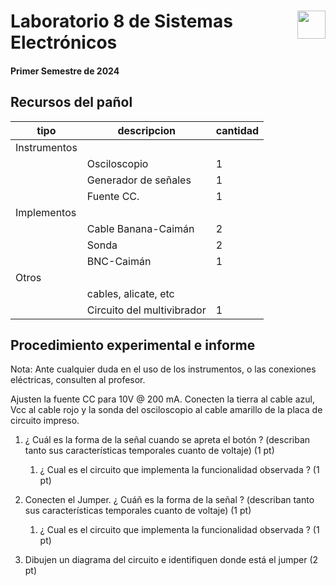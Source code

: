 # <img src="https://julianodb.github.io/SISTEMAS_ELECTRONICOS_PARA_INGENIERIA_BIOMEDICA/img/logo_fing.png?raw=true" align="right" height="45"> Laboratorio 8 de Sistemas Electrónicos
#### Primer Semestre de 2024

## Recursos del pañol

| tipo | descripcion | cantidad | 
| -- | -- | -- | 
| Instrumentos |  |  |
|  | Osciloscopio | 1 |
|  | Generador de señales | 1 | 
|  | Fuente CC. | 1 |
| Implementos |  |  | 
|  | Cable Banana-Caimán | 2 | 
|  | Sonda | 2 | 
|  | BNC-Caimán | 1 |
| Otros |  |  | 
| | cables, alicate, etc | | 
| | Circuito del multivibrador | 1 | 

## Procedimiento experimental e informe

Nota: Ante cualquier duda en el uso de los instrumentos, o las conexiones eléctricas, consulten al profesor.

Ajusten la fuente CC para 10V @ 200 mA. Conecten la tierra al cable azul, Vcc al cable rojo y la sonda del osciloscopio al cable amarillo de la placa de circuito impreso.

1. ¿ Cuál es la forma de la señal cuando se apreta el botón ? (describan tanto sus características temporales cuanto de voltaje) (1 pt)
    1. ¿ Cual es el circuito que implementa la funcionalidad observada ? (1 pt)

1. Conecten el Jumper. ¿ Cuáñ es la forma de la señal ? (describan tanto sus características temporales cuanto de voltaje) (1 pt)
    1. ¿ Cual es el circuito que implementa la funcionalidad observada ? (1 pt)

1. Dibujen un diagrama del circuito e identifiquen donde está el jumper (2 pt)